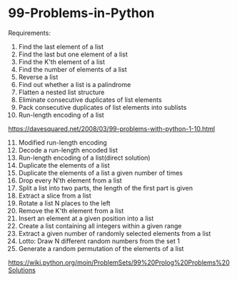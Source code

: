# 99-Problems-in-Python

Requirements:
1. Find the last element of a list
2. Find the last but one element of a list
3. Find the K'th element of a list
4. Find the number of elements of a list
5. Reverse a list
6. Find out whether a list is a palindrome
7. Flatten a nested list structure
8. Eliminate consecutive duplicates of list elements
9. Pack consecutive duplicates of list elements into sublists
10. Run-length encoding of a list

https://davesquared.net/2008/03/99-problems-with-python-1-10.html

11. Modified run-length encoding
12. Decode a run-length encoded list
13. Run-length encoding of a list(direct solution)
14. Duplicate the elements of a list
15. Duplicate the elements of a list a given number of times
16. Drop every N'th element from a list
17. Split a list into two parts, the length of the first part is given
18. Extract a slice from a list
19. Rotate a list N places to the left
20. Remove the K'th element from a list
21. Insert an element at a given position into a list
22. Create a list containing all integers within a given range
23. Extract a given number of randomly selected elements from a list
24. Lotto: Draw N different random numbers from the set 1
25. Generate a random permutation of the elements of a list

https://wiki.python.org/moin/ProblemSets/99%20Prolog%20Problems%20Solutions
